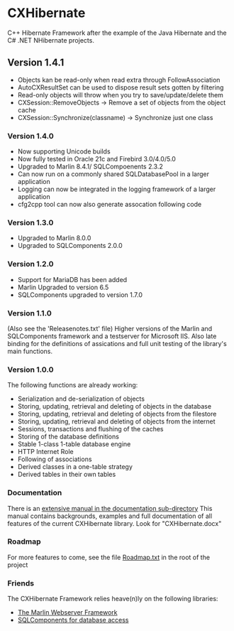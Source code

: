 # CXHibernate

C++ Hibernate Framework after the example of the Java Hibernate
and the C# .NET NHibernate projects.

## Version 1.4.1
- Objects kan be read-only when read extra through FollowAssociation
- AutoCXResultSet can be used to dispose result sets gotten by filtering
- Read-only objects will throw when you try to save/update/delete them
- CXSession::RemoveObjects -> Remove a set of objects from the object cache
- CXSession::Synchronize(classname) -> Synchronize just one class

### Version 1.4.0
- Now supporting Unicode builds
- Now fully tested in Oracle 21c and Firebird 3.0/4.0/5.0
- Upgraded to Marlin 8.4.1/ SQLCompoenents 2.3.2
- Can now run on a commonly shared SQLDatabasePool in a larger application
- Logging can now be integrated in the logging framework of a larger application
- cfg2cpp tool can now also generate assocation following code

### Version 1.3.0
- Upgraded to Marlin 8.0.0
- Upgraded to SQLComponents 2.0.0

### Version 1.2.0
- Support for MariaDB has been added
- Marlin Upgraded to version 6.5
- SQLComponents upgraded to version 1.7.0

### Version 1.1.0
(Also see the 'Releasenotes.txt' file)
Higher versions of the Marlin and SQLComponents framework and a 
testserver for Microsoft IIS.
Also late binding for the definitions of assications and full
unit testing of the library's main functions.

### Version 1.0.0
The following functions are already working:

* Serialization and de-serialization of objects
* Storing, updating, retrieval and deleting of objects in the database
* Storing, updating, retrieval and deleting of objects from the filestore
* Storing, updating, retrieval and deleting of objects from the internet
* Sessions, transactions and flushing of the caches
* Storing of the database definitions
* Stable 1-class 1-table database engine
* HTTP Internet Role
* Following of associations
* Derived classes in a one-table strategy
* Derived tables in their own tables

### Documentation
There is an [extensive manual in the documentation sub-directory](https://github.com/edwig/CXHibernate/blob/master/Documentation/CXHibernate.docx)
This manual contains backgrounds, examples and full documentation
of all features of the current CXHibernate library.
Look for "CXHibernate.docx"

### Roadmap
For more features to come, see the file [Roadmap.txt](https://github.com/edwig/CXHibernate/blob/master/Roadmap.txt) in the root of the project

### Friends
The CXHibernate Framework relies heave(n)ly on the following libraries:

* [The Marlin Webserver Framework](https://github.com/edwig/Marlin)
* [SQLComponents for database access](https://github.com/edwig/SQLComponents)



